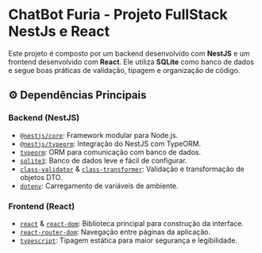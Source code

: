# ChatBot Furia - Projeto FullStack NestJs e React

Este projeto é composto por um backend desenvolvido com **NestJS** e um frontend desenvolvido com **React**. Ele utiliza **SQLite** como banco de dados e segue boas práticas de validação, tipagem e organização de código.

## ⚙️ Dependências Principais

### Backend (NestJS)
- [`@nestjs/core`](https://www.npmjs.com/package/@nestjs/core): Framework modular para Node.js.
- [`@nestjs/typeorm`](https://www.npmjs.com/package/@nestjs/typeorm): Integração do NestJS com TypeORM.
- [`typeorm`](https://www.npmjs.com/package/typeorm): ORM para comunicação com banco de dados.
- [`sqlite3`](https://www.npmjs.com/package/sqlite3): Banco de dados leve e fácil de configurar.
- [`class-validator`](https://www.npmjs.com/package/class-validator) & [`class-transformer`](https://www.npmjs.com/package/class-transformer): Validação e transformação de objetos DTO.
- [`dotenv`](https://www.npmjs.com/package/dotenv): Carregamento de variáveis de ambiente.

### Frontend (React)
- [`react`](https://www.npmjs.com/package/react) & [`react-dom`](https://www.npmjs.com/package/react-dom): Biblioteca principal para construção da interface.
- [`react-router-dom`](https://www.npmjs.com/package/react-router-dom): Navegação entre páginas da aplicação.
- [`typescript`](https://www.npmjs.com/package/typescript): Tipagem estática para maior segurança e legibilidade.


